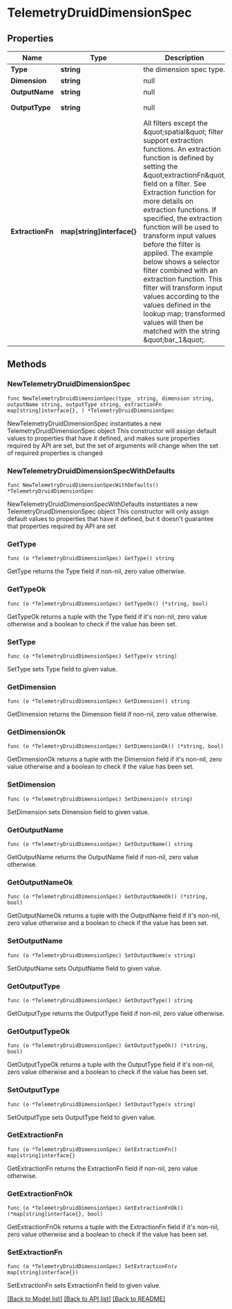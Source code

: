 # TelemetryDruidDimensionSpec

## Properties

Name | Type | Description | Notes
------------ | ------------- | ------------- | -------------
**Type** | **string** | the dimension spec type. | 
**Dimension** | **string** | null | 
**OutputName** | **string** | null | 
**OutputType** | **string** | null | [default to "STRING"]
**ExtractionFn** | **map[string]interface{}** | All filters except the \&quot;spatial\&quot; filter support extraction functions. An extraction function is defined by setting the \&quot;extractionFn\&quot; field on a filter. See Extraction function for more details on extraction functions. If specified, the extraction function will be used to transform input values before the filter is applied. The example below shows a selector filter combined with an extraction function. This filter will transform input values according to the values defined in the lookup map; transformed values will then be matched with the string \&quot;bar_1\&quot;. | 

## Methods

### NewTelemetryDruidDimensionSpec

`func NewTelemetryDruidDimensionSpec(type_ string, dimension string, outputName string, outputType string, extractionFn map[string]interface{}, ) *TelemetryDruidDimensionSpec`

NewTelemetryDruidDimensionSpec instantiates a new TelemetryDruidDimensionSpec object
This constructor will assign default values to properties that have it defined,
and makes sure properties required by API are set, but the set of arguments
will change when the set of required properties is changed

### NewTelemetryDruidDimensionSpecWithDefaults

`func NewTelemetryDruidDimensionSpecWithDefaults() *TelemetryDruidDimensionSpec`

NewTelemetryDruidDimensionSpecWithDefaults instantiates a new TelemetryDruidDimensionSpec object
This constructor will only assign default values to properties that have it defined,
but it doesn't guarantee that properties required by API are set

### GetType

`func (o *TelemetryDruidDimensionSpec) GetType() string`

GetType returns the Type field if non-nil, zero value otherwise.

### GetTypeOk

`func (o *TelemetryDruidDimensionSpec) GetTypeOk() (*string, bool)`

GetTypeOk returns a tuple with the Type field if it's non-nil, zero value otherwise
and a boolean to check if the value has been set.

### SetType

`func (o *TelemetryDruidDimensionSpec) SetType(v string)`

SetType sets Type field to given value.


### GetDimension

`func (o *TelemetryDruidDimensionSpec) GetDimension() string`

GetDimension returns the Dimension field if non-nil, zero value otherwise.

### GetDimensionOk

`func (o *TelemetryDruidDimensionSpec) GetDimensionOk() (*string, bool)`

GetDimensionOk returns a tuple with the Dimension field if it's non-nil, zero value otherwise
and a boolean to check if the value has been set.

### SetDimension

`func (o *TelemetryDruidDimensionSpec) SetDimension(v string)`

SetDimension sets Dimension field to given value.


### GetOutputName

`func (o *TelemetryDruidDimensionSpec) GetOutputName() string`

GetOutputName returns the OutputName field if non-nil, zero value otherwise.

### GetOutputNameOk

`func (o *TelemetryDruidDimensionSpec) GetOutputNameOk() (*string, bool)`

GetOutputNameOk returns a tuple with the OutputName field if it's non-nil, zero value otherwise
and a boolean to check if the value has been set.

### SetOutputName

`func (o *TelemetryDruidDimensionSpec) SetOutputName(v string)`

SetOutputName sets OutputName field to given value.


### GetOutputType

`func (o *TelemetryDruidDimensionSpec) GetOutputType() string`

GetOutputType returns the OutputType field if non-nil, zero value otherwise.

### GetOutputTypeOk

`func (o *TelemetryDruidDimensionSpec) GetOutputTypeOk() (*string, bool)`

GetOutputTypeOk returns a tuple with the OutputType field if it's non-nil, zero value otherwise
and a boolean to check if the value has been set.

### SetOutputType

`func (o *TelemetryDruidDimensionSpec) SetOutputType(v string)`

SetOutputType sets OutputType field to given value.


### GetExtractionFn

`func (o *TelemetryDruidDimensionSpec) GetExtractionFn() map[string]interface{}`

GetExtractionFn returns the ExtractionFn field if non-nil, zero value otherwise.

### GetExtractionFnOk

`func (o *TelemetryDruidDimensionSpec) GetExtractionFnOk() (*map[string]interface{}, bool)`

GetExtractionFnOk returns a tuple with the ExtractionFn field if it's non-nil, zero value otherwise
and a boolean to check if the value has been set.

### SetExtractionFn

`func (o *TelemetryDruidDimensionSpec) SetExtractionFn(v map[string]interface{})`

SetExtractionFn sets ExtractionFn field to given value.



[[Back to Model list]](../README.md#documentation-for-models) [[Back to API list]](../README.md#documentation-for-api-endpoints) [[Back to README]](../README.md)


